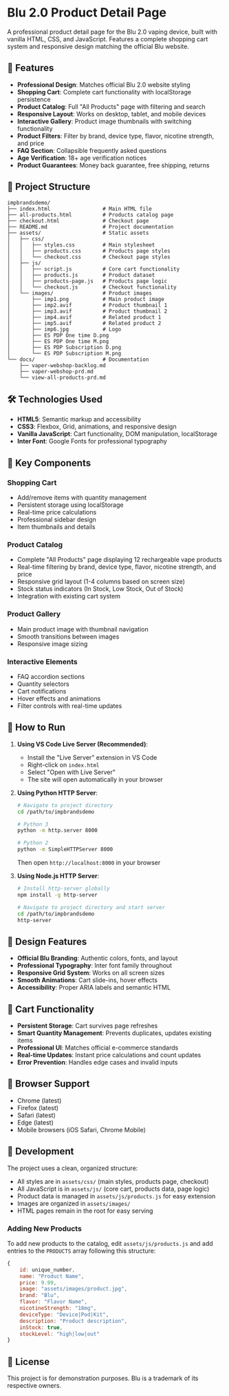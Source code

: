 # Blu 2.0 Product Detail Page

A professional product detail page for the Blu 2.0 vaping device, built with vanilla HTML, CSS, and JavaScript. Features a complete shopping cart system and responsive design matching the official Blu website.

## 🚀 Features

- **Professional Design**: Matches official Blu 2.0 website styling
- **Shopping Cart**: Complete cart functionality with localStorage persistence
- **Product Catalog**: Full "All Products" page with filtering and search
- **Responsive Layout**: Works on desktop, tablet, and mobile devices
- **Interactive Gallery**: Product image thumbnails with switching functionality
- **Product Filters**: Filter by brand, device type, flavor, nicotine strength, and price
- **FAQ Section**: Collapsible frequently asked questions
- **Age Verification**: 18+ age verification notices
- **Product Guarantees**: Money back guarantee, free shipping, returns

## 📁 Project Structure

```
impbrandsdemo/
├── index.html                 # Main HTML file
├── all-products.html          # Products catalog page
├── checkout.html              # Checkout page
├── README.md                  # Project documentation
├── assets/                    # Static assets
│   ├── css/
│   │   ├── styles.css         # Main stylesheet
│   │   ├── products.css       # Products page styles
│   │   └── checkout.css       # Checkout page styles
│   ├── js/
│   │   ├── script.js          # Core cart functionality
│   │   ├── products.js        # Product dataset
│   │   ├── products-page.js   # Products page logic
│   │   └── checkout.js        # Checkout functionality
│   └── images/                # Product images
│       ├── imp1.png           # Main product image
│       ├── imp2.avif          # Product thumbnail 1
│       ├── imp3.avif          # Product thumbnail 2
│       ├── imp4.avif          # Related product 1
│       ├── imp5.avif          # Related product 2
│       ├── imp6.jpg           # Logo
│       ├── ES PDP One time D.png
│       ├── ES PDP One time M.png
│       ├── ES PDP Subscription D.png
│       └── ES PDP Subscription M.png
└── docs/                      # Documentation
    ├── vaper-webshop-backlog.md
    ├── vaper-webshop-prd.md
    └── view-all-products-prd.md
```

## 🛠️ Technologies Used

- **HTML5**: Semantic markup and accessibility
- **CSS3**: Flexbox, Grid, animations, and responsive design
- **Vanilla JavaScript**: Cart functionality, DOM manipulation, localStorage
- **Inter Font**: Google Fonts for professional typography

## 🎯 Key Components

### Shopping Cart
- Add/remove items with quantity management
- Persistent storage using localStorage
- Real-time price calculations
- Professional sidebar design
- Item thumbnails and details

### Product Catalog
- Complete "All Products" page displaying 12 rechargeable vape products
- Real-time filtering by brand, device type, flavor, nicotine strength, and price
- Responsive grid layout (1-4 columns based on screen size)
- Stock status indicators (In Stock, Low Stock, Out of Stock)
- Integration with existing cart system

### Product Gallery
- Main product image with thumbnail navigation
- Smooth transitions between images
- Responsive image sizing

### Interactive Elements
- FAQ accordion sections
- Quantity selectors
- Cart notifications
- Hover effects and animations
- Filter controls with real-time updates

## 🚀 How to Run

1. **Using VS Code Live Server (Recommended)**:
   - Install the "Live Server" extension in VS Code
   - Right-click on `index.html`
   - Select "Open with Live Server"
   - The site will open automatically in your browser

2. **Using Python HTTP Server**:
   ```bash
   # Navigate to project directory
   cd /path/to/impbrandsdemo
   
   # Python 3
   python -m http.server 8000
   
   # Python 2
   python -m SimpleHTTPServer 8000
   ```
   Then open `http://localhost:8000` in your browser

3. **Using Node.js HTTP Server**:
   ```bash
   # Install http-server globally
   npm install -g http-server
   
   # Navigate to project directory and start server
   cd /path/to/impbrandsdemo
   http-server
   ```

## 🎨 Design Features

- **Official Blu Branding**: Authentic colors, fonts, and layout
- **Professional Typography**: Inter font family throughout
- **Responsive Grid System**: Works on all screen sizes
- **Smooth Animations**: Cart slide-ins, hover effects
- **Accessibility**: Proper ARIA labels and semantic HTML

## 🛒 Cart Functionality

- **Persistent Storage**: Cart survives page refreshes
- **Smart Quantity Management**: Prevents duplicates, updates existing items
- **Professional UI**: Matches official e-commerce standards
- **Real-time Updates**: Instant price calculations and count updates
- **Error Prevention**: Handles edge cases and invalid inputs

## 📱 Browser Support

- Chrome (latest)
- Firefox (latest)
- Safari (latest)
- Edge (latest)
- Mobile browsers (iOS Safari, Chrome Mobile)

## 🔧 Development

The project uses a clean, organized structure:
- All styles are in `assets/css/` (main styles, products page, checkout)
- All JavaScript is in `assets/js/` (core cart, products data, page logic)
- Product data is managed in `assets/js/products.js` for easy extension
- Images are organized in `assets/images/`
- HTML pages remain in the root for easy serving

### Adding New Products

To add new products to the catalog, edit `assets/js/products.js` and add entries to the `PRODUCTS` array following this structure:

```javascript
{
    id: unique_number,
    name: "Product Name",
    price: 9.99,
    image: "assets/images/product.jpg",
    brand: "Blu",
    flavor: "Flavor Name",
    nicotineStrength: "18mg",
    deviceType: "Device|Pod|Kit",
    description: "Product description",
    inStock: true,
    stockLevel: "high|low|out"
}
```

## 📄 License

This project is for demonstration purposes. Blu is a trademark of its respective owners.
